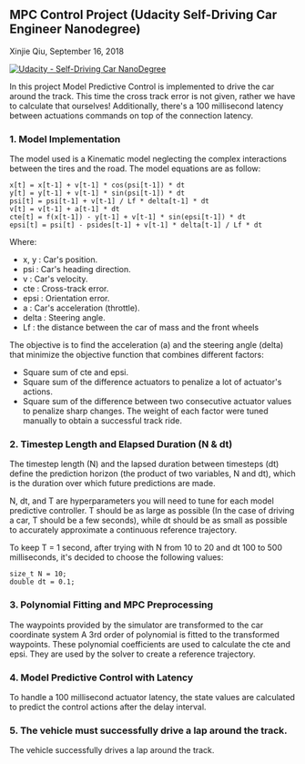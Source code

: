 ## MPC Control Project (Udacity Self-Driving Car Engineer Nanodegree)

Xinjie Qiu, September 16, 2018

[![Udacity - Self-Driving Car NanoDegree](https://s3.amazonaws.com/udacity-sdc/github/shield-carnd.svg)](http://www.udacity.com/drive)

In this project Model Predictive Control is implemented to drive the car around the track. This time the cross track error is not given, rather we have to calculate that ourselves! Additionally, there's a 100 millisecond latency between actuations commands on top of the connection latency.

### 1. Model Implementation

The model used is a Kinematic model neglecting the complex interactions between the tires and the road. The model equations are as follow:

```
x[t] = x[t-1] + v[t-1] * cos(psi[t-1]) * dt
y[t] = y[t-1] + v[t-1] * sin(psi[t-1]) * dt
psi[t] = psi[t-1] + v[t-1] / Lf * delta[t-1] * dt
v[t] = v[t-1] + a[t-1] * dt
cte[t] = f(x[t-1]) - y[t-1] + v[t-1] * sin(epsi[t-1]) * dt
epsi[t] = psi[t] - psides[t-1] + v[t-1] * delta[t-1] / Lf * dt
```

Where:
* x, y : Car's position.
* psi : Car's heading direction.
* v : Car's velocity.
* cte : Cross-track error.
* epsi : Orientation error.
* a : Car's acceleration (throttle).
* delta : Steering angle.
* Lf : the distance between the car of mass and the front wheels

The objective is to find the acceleration (a) and the steering angle (delta) that minimize the objective function that combines different factors:

* Square sum of cte and epsi. 
* Square sum of the difference actuators to penalize a lot of actuator's actions. 
* Square sum of the difference between two consecutive actuator values to penalize sharp changes.
The weight of each factor were tuned manually to obtain a successful track ride.

### 2. Timestep Length and Elapsed Duration (N & dt)

The timestep length (N) and the lapsed duration between timesteps (dt) define the prediction horizon (the product of two variables, N and dt), which is the duration over which future predictions are made.

N, dt, and T are hyperparameters you will need to tune for each model predictive controller. T should be as large as possible (In the case of driving a car, T should be a few seconds), while dt should be as small as possible to accurately approximate a continuous reference trajectory.

To keep T = 1 second, after trying with N from 10 to 20 and dt 100 to 500 milliseconds, it's decided to choose the following values:
```
size_t N = 10;
double dt = 0.1; 
```

### 3. Polynomial Fitting and MPC Preprocessing

The waypoints provided by the simulator are transformed to the car coordinate system  A 3rd order of polynomial is fitted to the transformed waypoints. These polynomial coefficients are used to calculate the cte and epsi. They are used by the solver to create a reference trajectory.

### 4. Model Predictive Control with Latency

To handle a 100 millisecond actuator latency, the state values are calculated to predict the control actions after the delay interval.

### 5. The vehicle must successfully drive a lap around the track.

The vehicle successfully drives a lap around the track. 
